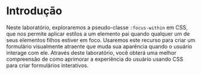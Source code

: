 # Introdução

Neste laboratório, exploraremos a pseudo-classe `:focus-within` em CSS, que nos permite aplicar estilos a um elemento pai quando qualquer um de seus elementos filhos estiver em foco. Usaremos este recurso para criar um formulário visualmente atraente que muda sua aparência quando o usuário interage com ele. Através deste laboratório, você obterá uma melhor compreensão de como aprimorar a experiência do usuário usando CSS para criar formulários interativos.

